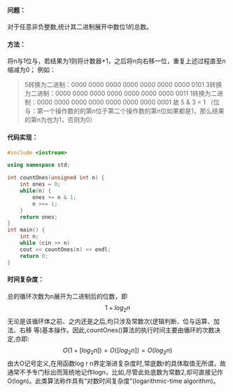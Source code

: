 ﻿#### 问题：
对于任意非负整数,统计其二进制展开中数位1的总数。
#### 方法：
将n与1位与，若结果为1则将计数器+1，之后将n向右移一位，重复上述过程直至n缩减为0；
例如：
>5转换为二进制：0000 0000 0000 0000 0000 0000 0000 0101
3转换为二进制：0000 0000 0000 0000 0000 0000 0000 0011
1转换为二进制：0000 0000 0000 0000 0000 0000 0000 0001
故 5 & 3 = 1
（位与：第一个操作数的的第n位于第二个操作数的第n位如果都是1，那么结果的第n为也为1，否则为0）

#### 代码实现：
```cpp
#include <iostream>

using namespace std;

int countOnes(unsigned int n) {
	int ones = 0;
	while(n) {
		ones += n & 1;
		n >>= 1;
	}
	return ones;
}
int main() {
	int n;
	while (cin >> n)
	cout << countOnes(n) << endl;
	return 0;
}
```
#### 时间复杂度：
总的循环次数为n展开为二进制后的位数，即$$ 1 + log_2n$$无论是该循环体之前、之内还是之后,均只涉及常数次(逻辑判断、位与运算、加法、右移
等)基本操作。因此,countOnes()算法的执行时间主要由循环的次数决定,亦即:$$ O(1+[log_2n])=O([log_2n])=O(log_2n) $$由大O记号定义,在用函数log r n界定渐进复杂度时,常底数r的具体取值无所谓，故通常不予专门标出而笼统地记作logn，比如,尽管此处底数为常数2,却可直接记作O(logn)。此类算法称作具有“对数时间复杂度”(logarithmic-time algorithm)。
